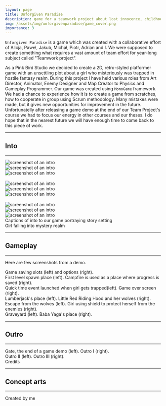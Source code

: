 ```yaml
---
layout: page
title: Unforgiven Paradise
description: game for a teamwork project about lost innocence, childhood nostalgia and creatures lurking in the shadows 
img: /assets/img/unforgivenparadise/game_cover.png
importance: 3
---
```


`Unforgiven Paradise` is a game which was created with a collaborative effort of Alicja, Paweł, Jakub, Michał, Piotr, Adrian and I. We were supposed to create something what requires a vast amount of team effort for year-long subject called "Teamwork project".

As a Pink Bird Studio we decided to create a 2D, retro-styled platformer game with an unsettling plot about a girl who misteriously was trapped in hostile fantasy realm. During this project I have held various roles from Art Director, Animator, Enemy Designer and Map Creator to Physics and Gameplay Programmer. Our game was created using `MonoGame` framework. We had a chance to experience how it is to create a game from scratches, how to cooperate in group using Scrum methodology. Many mistakes were made, but it gives new opportunities for improvement in the future. Unfortunatelly after releasing a game demo at the end of our Team Project's course we had to focus our energy in other courses and our theses. I do hope that in the nearest future we will have enough time to come back to this piece of work. 

***

Into
----

***

<div class="row">
    <div class="col-sm mt-3 mt-md-0">
        <img class="img-fluid rounded z-depth-1" src="{{ '/assets/img/unforgivenparadise/gameplay/intro/upintro.png' | relative_url }}" alt="screenshot of an intro" title=""/>
    </div>
    <div class="col-sm mt-3 mt-md-0">
        <img class="img-fluid rounded z-depth-1" src="{{ '/assets/img/unforgivenparadise/gameplay/intro/upintro2.png' | relative_url }}" alt="screenshot of an intro" title="example image"/>
    </div>
    <div class="col-sm mt-3 mt-md-0">
        <img class="img-fluid rounded z-depth-1" src="{{ '/assets/img/unforgivenparadise/gameplay/intro/upintro4.png' | relative_url }}" alt="screenshot of an intro" title="example image"/>
    </div>
</div>
&nbsp;
<div class="row">
    <div class="col-sm mt-3 mt-md-0">
        <img class="img-fluid rounded z-depth-1" src="{{ '/assets/img/unforgivenparadise/gameplay/intro/upintro5.png' | relative_url }}" alt="screenshot of an intro" title=""/>
    </div>
    <div class="col-sm mt-3 mt-md-0">
        <img class="img-fluid rounded z-depth-1" src="{{ '/assets/img/unforgivenparadise/gameplay/intro/upin1.png' | relative_url }}" alt="screenshot of an intro" title="example image"/>
    </div>
    <div class="col-sm mt-3 mt-md-0">
        <img class="img-fluid rounded z-depth-1" src="{{ '/assets/img/unforgivenparadise/gameplay/intro/upi11.png' | relative_url }}" alt="screenshot of an intro" title="example image"/>
    </div>
</div>
&nbsp;
<div class="row">
    <div class="col-sm mt-3 mt-md-0">
        <img class="img-fluid rounded z-depth-1" src="{{ '/assets/img/unforgivenparadise/gameplay/intro/upi6.png' | relative_url }}" alt="screenshot of an intro" title=""/>
    </div>
    <div class="col-sm mt-3 mt-md-0">
        <img class="img-fluid rounded z-depth-1" src="{{ '/assets/img/unforgivenparadise/gameplay/intro/upi4.png' | relative_url }}" alt="screenshot of an intro" title="example image"/>
    </div>
    <div class="col-sm mt-3 mt-md-0">
        <img class="img-fluid rounded z-depth-1" src="{{ '/assets/img/unforgivenparadise/gameplay/intro/upi8.png' | relative_url }}" alt="screenshot of an intro" title="example image"/>
    </div>
</div>
<div class="caption">
    Captions of into to our game portraying story setting 
</div>
<div class="row">
    <div class="col-sm mt-3 mt-md-0">
        <img class="img-fluid rounded z-depth-1" src="{{ '/assets/img/unforgivenparadise/gameplay/intro/up12.png' | relative_url }}" alt="" title="example image"/>
    </div>
</div>
<div class="caption">
    Girl falling into mystery realm
</div>

***

Gameplay
--------

***
Here are few screenshots from a demo.

<div class="row justify-content-sm-center">
    <div class="col-sm-6 mt-3 mt-md-0">
        <img class="img-fluid rounded z-depth-1" src="{{ '/assets/img/unforgivenparadise/gameplay/ufgame.png' | relative_url }}" alt="" title="example image"/>
    </div>
    <div class="col-sm-6 mt-3 mt-md-0">
        <img class="img-fluid rounded z-depth-1" src="{{ '/assets/img/unforgivenparadise/gameplay/upoptions.png' | relative_url }}" alt="" title="example image"/>
    </div>
</div>
<div class="caption">
    Game saving slots (left) and options (right).
</div>


<div class="row justify-content-sm-center">
    <div class="col-sm-6 mt-3 mt-md-0">
        <img class="img-fluid rounded z-depth-1" src="{{ '/assets/img/unforgivenparadise/gameplay/upg1.png' | relative_url }}" alt="" title="example image"/>
    </div>
    <div class="col-sm-6 mt-3 mt-md-0">
        <img class="img-fluid rounded z-depth-1" src="{{ '/assets/img/unforgivenparadise/gameplay/upg2.png' | relative_url }}" alt="" title="example image"/>
    </div>
</div>
<div class="caption">
    First level spawn place (left). Campfire is used as a place where progress is saved (right).
</div>

<div class="row justify-content-sm-center">
    <div class="col-sm-6 mt-3 mt-md-0">
        <img class="img-fluid rounded z-depth-1" src="{{ '/assets/img/unforgivenparadise/gameplay/upg3.png' | relative_url }}" alt="" title="example image"/>
    </div>
    <div class="col-sm-6 mt-3 mt-md-0">
        <img class="img-fluid rounded z-depth-1" src="{{ '/assets/img/unforgivenparadise/gameplay/upg4.png' | relative_url }}" alt="" title="example image"/>
    </div>
</div>
<div class="caption">
    Quick time event launched when girl gets trapped(left). Game over screen (right).
</div>

<div class="row justify-content-sm-center">
    <div class="col-sm-6 mt-3 mt-md-0">
        <img class="img-fluid rounded z-depth-1" src="{{ '/assets/img/unforgivenparadise/gameplay/upg6.png' | relative_url }}" alt="" title="example image"/>
    </div>
    <div class="col-sm-6 mt-3 mt-md-0">
        <img class="img-fluid rounded z-depth-1" src="{{ '/assets/img/unforgivenparadise/gameplay/upg9.png' | relative_url }}" alt="" title="example image"/>
    </div>
</div>
<div class="caption">
    Lumberjack's place (left). Little Red Riding Hood and her wolves (right).
</div>

<div class="row justify-content-sm-center">
    <div class="col-sm-6 mt-3 mt-md-0">
        <img class="img-fluid rounded z-depth-1" src="{{ '/assets/img/unforgivenparadise/gameplay/upg10.png' | relative_url }}" alt="" title="example image"/>
    </div>
    <div class="col-sm-6 mt-3 mt-md-0">
        <img class="img-fluid rounded z-depth-1" src="{{ '/assets/img/unforgivenparadise/gameplay/upg12.png' | relative_url }}" alt="" title="example image"/>
    </div>
</div>
<div class="caption">
    Escape from the wolves (left). Girl using shield to protect herself from the enemies (right).
</div>


<div class="row justify-content-sm-center">
    <div class="col-sm-6 mt-3 mt-md-0">
        <img class="img-fluid rounded z-depth-1" src="{{ '/assets/img/unforgivenparadise/gameplay/upg13.png' | relative_url }}" alt="" title="example image"/>
    </div>
    <div class="col-sm-6 mt-3 mt-md-0">
        <img class="img-fluid rounded z-depth-1" src="{{ '/assets/img/unforgivenparadise/gameplay/upg14.png' | relative_url }}" alt="" title="example image"/>
    </div>
</div>
<div class="caption">
    Graveyard (left). Baba Yaga's place (right).
</div>


***

Outro
-----

***


<div class="row justify-content-sm-center">
    <div class="col-sm-6 mt-3 mt-md-0">
        <img class="img-fluid rounded z-depth-1" src="{{ '/assets/img/unforgivenparadise/gameplay/upg15.png' | relative_url }}" alt="" title="example image"/>
    </div>
    <div class="col-sm-6 mt-3 mt-md-0">
        <img class="img-fluid rounded z-depth-1" src="{{ '/assets/img/unforgivenparadise/gameplay/upo1.png' | relative_url }}" alt="" title="example image"/>
    </div>
</div>
<div class="caption">
    Gate, the end of a game demo (left). Outro I (right).
</div>

<div class="row justify-content-sm-center">
    <div class="col-sm-6 mt-3 mt-md-0">
        <img class="img-fluid rounded z-depth-1" src="{{ '/assets/img/unforgivenparadise/gameplay/upo3.png' | relative_url }}" alt="" title="example image"/>
    </div>
    <div class="col-sm-6 mt-3 mt-md-0">
        <img class="img-fluid rounded z-depth-1" src="{{ '/assets/img/unforgivenparadise/gameplay/upo2.png' | relative_url }}" alt="" title="example image"/>
    </div>
</div>
<div class="caption">
    Outro II (left). Outro III (right).
</div>

<div class="row">
    <div class="col-sm mt-3 mt-md-0">
        <img class="img-fluid rounded z-depth-1" src="{{ '/assets/img/unforgivenparadise/gameplay/up3.png' | relative_url }}" alt="" title="example image"/>
    </div>
</div>
<div class="caption">
    Credits
</div>


***

Concept arts
------------

***

Created by me


<div class="row justify-content-sm-center">
    <div class="col-sm-8 mt-3 mt-md-0">
        <img class="img-fluid rounded z-depth-1" src="{{ '/assets/img/unforgivenparadise/game_cover.png' | relative_url }}" alt="" title="example image"/>
    </div>
    <div class="col-sm-4 mt-3 mt-md-0">
        <img class="img-fluid rounded z-depth-1" src="{{ '/assets/img/unforgivenparadise/concept_art_1.jpg' | relative_url }}" alt="" title="example image"/>
    </div>
</div>
<div class="caption">
    
</div>

<div class="row justify-content-sm-center">
    <div class="col-sm-6 mt-3 mt-md-0">
        <img class="img-fluid rounded z-depth-1" src="{{ '/assets/img/unforgivenparadise/concept_art_2.jpg' | relative_url }}" alt="" title="example image"/>
    </div>
    <div class="col-sm-6 mt-3 mt-md-0">
        <img class="img-fluid rounded z-depth-1" src="{{ '/assets/img/unforgivenparadise/concept_art_4.jpg' | relative_url }}" alt="" title="example image"/>
    </div>
</div>
<div class="caption">
    
</div>

<div class="row justify-content-sm-center">
    <div class="col-sm-6 mt-3 mt-md-0">
        <img class="img-fluid rounded z-depth-1" src="{{ '/assets/img/unforgivenparadise/concept_art_3.jpg' | relative_url }}" alt="" title="example image"/>
    </div>
    <div class="col-sm-6 mt-3 mt-md-0">
        <img class="img-fluid rounded z-depth-1" src="{{ '/assets/img/unforgivenparadise/concept_art_5.jpg' | relative_url }}" alt="" title="example image"/>
    </div>
</div>

